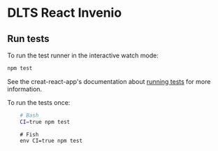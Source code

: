 # DLTS React Invenio

## Run tests

To run the test runner in the interactive watch mode:

```bash
npm test
```

See the creat-react-app's documentation about [running tests](https://create-react-app.dev/docs/running-tests/) for more information.

To run the tests once:

```bash
    # Bash
    CI=true npm test
```

```fish
    # Fish
    env CI=true npm test
```
